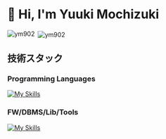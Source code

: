 # 👋 Hi, I'm Yuuki Mochizuki

<p><img align="left" src="https://github-readme-stats.vercel.app/api/top-langs?username=ym902&show_icons=true&theme=dracula&locale=en&layout=compact" alt="ym902" /></p>
<p>&nbsp;<img align="center" src="https://github-readme-stats.vercel.app/api?username=ym902&show_icons=true&theme=dracula&locale=en" alt="ym902" /></p>

## 技術スタック

### Programming Languages
[![My Skills](https://skillicons.dev/icons?i=html,css,js,jquery,ts,py,php)](https://skillicons.dev)

### FW/DBMS/Lib/Tools
[![My Skills](https://skillicons.dev/icons?i=react,nextjs,nodejs,tailwind,nginx,apache,express,fastapi,django,laravel,mysql,postgres,prisma,jest,aws,firebase,postman,docker,figma,ai,ps,discord)](https://skillicons.dev)
